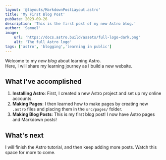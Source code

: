 ```yaml
---
layout: '@layouts/MarkdownPostLayout.astro'
title: 'My First Blog Post'
pubDate: 2023-09-26
description: 'This is the first post of my new Astro blog.'
author: 'Samuel'
image:
    url: 'https://docs.astro.build/assets/full-logo-dark.png'
    alt: 'The full Astro logo'
tags: ['astro', 'blogging','learning in public']
---
```


Welcome to my _new blog_ about learning Astro.<br /> Here, I will share my  learning journey as I build a new website.

## What I've accomplished
1. **Installing Astro**: First, I created a new Astro project and set up my online accounts.
2. **Making Pages**: I then learned how to make pages by creating new `.astro` files and placing them in the `src/pages/` folder.
3. **Making Blog Posts**: This is my first blog post! I now have Astro pages and Markdown posts!

## What's next
I will finish the Astro tutorial, and then keep adding more posts. Watch this space for more to come.